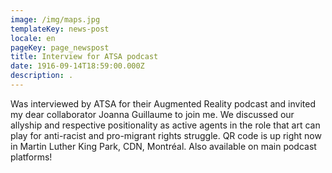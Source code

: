 ```yaml
---
image: /img/maps.jpg
templateKey: news-post
locale: en
pageKey: page_newspost
title: Interview for ATSA podcast
date: 1916-09-14T18:59:00.000Z
description: .
---
```

Was interviewed by ATSA for their Augmented Reality podcast and invited my dear collaborator Joanna Guillaume to join me. We discussed our allyship and respective positionality as active agents in the role that art can play for anti-racist and pro-migrant rights struggle. QR code is up right now in Martin Luther King Park, CDN, Montréal. Also available on main podcast platforms!
